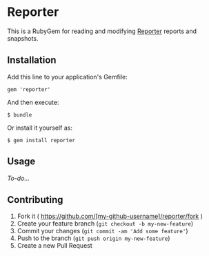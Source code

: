 # Reporter

This is a RubyGem for reading and modifying [Reporter](http://www.reporter-app.com/) reports and snapshots.

## Installation

Add this line to your application's Gemfile:

    gem 'reporter'

And then execute:

    $ bundle

Or install it yourself as:

    $ gem install reporter

## Usage

_To-do..._

## Contributing

1. Fork it ( https://github.com/[my-github-username]/reporter/fork )
2. Create your feature branch (`git checkout -b my-new-feature`)
3. Commit your changes (`git commit -am 'Add some feature'`)
4. Push to the branch (`git push origin my-new-feature`)
5. Create a new Pull Request
